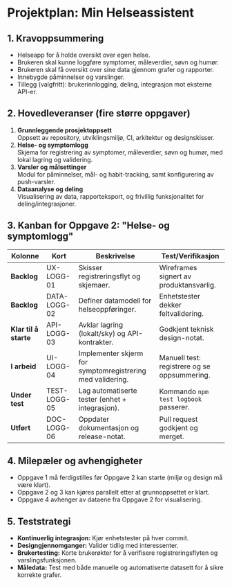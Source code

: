 # Projektplan: Min Helseassistent

## 1. Kravoppsummering
- Helseapp for å holde oversikt over egen helse.
- Brukeren skal kunne loggføre symptomer, måleverdier, søvn og humør.
- Brukeren skal få oversikt over sine data gjennom grafer og rapporter.
- Innebygde påminnelser og varslinger.
- Tillegg (valgfritt): brukerinnlogging, deling, integrasjon mot eksterne API-er.

## 2. Hovedleveranser (fire større oppgaver)
1. **Grunnleggende prosjektoppsett**  
   Oppsett av repository, utviklingsmiljø, CI, arkitektur og designskisser.
2. **Helse- og symptomlogg**  
   Skjema for registrering av symptomer, måleverdier, søvn og humør, med lokal lagring og validering.
3. **Varsler og målsettinger**  
   Modul for påminnelser, mål- og habit-tracking, samt konfigurering av push-varsler.
4. **Dataanalyse og deling**  
   Visualisering av data, rapporteksport, og frivillig funksjonalitet for deling/integrasjoner.

## 3. Kanban for Oppgave 2: "Helse- og symptomlogg"

| Kolonne | Kort | Beskrivelse | Test/Verifikasjon |
| --- | --- | --- | --- |
| **Backlog** | UX-LOGG-01 | Skisser registreringsflyt og skjemaer. | Wireframes signert av produktansvarlig. |
| **Backlog** | DATA-LOGG-02 | Definer datamodell for helseoppføringer. | Enhetstester dekker feltvalidering. |
| **Klar til å starte** | API-LOGG-03 | Avklar lagring (lokalt/sky) og API-kontrakter. | Godkjent teknisk design-notat. |
| **I arbeid** | UI-LOGG-04 | Implementer skjerm for symptomregistrering med validering. | Manuell test: registrere og se oppsummering. |
| **Under test** | TEST-LOGG-05 | Lag automatiserte tester (enhet + integrasjon). | Kommando `npm test logbook` passerer. |
| **Utført** | DOC-LOGG-06 | Oppdater dokumentasjon og release-notat. | Pull request godkjent og merget. |

## 4. Milepæler og avhengigheter
- Oppgave 1 må ferdigstilles før Oppgave 2 kan starte (miljø og design må være klart).
- Oppgave 2 og 3 kan kjøres parallelt etter at grunnoppsettet er klart.
- Oppgave 4 avhenger av dataene fra Oppgave 2 for visualisering.

## 5. Teststrategi
- **Kontinuerlig integrasjon:** Kjør enhetstester på hver commit.
- **Designgjennomganger:** Valider tidlig med interessenter.
- **Brukertesting:** Korte brukerøkter for å verifisere registreringsflyten og varslingsfunksjonen.
- **Måledata:** Test med både manuelle og automatiserte datasett for å sikre korrekte grafer.

